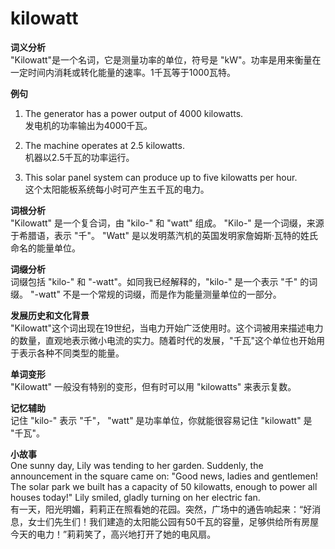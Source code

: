 # kilowatt

**词义分析**  
"Kilowatt"是一个名词，它是测量功率的单位，符号是 "kW"。功率是用来衡量在一定时间内消耗或转化能量的速率。1千瓦等于1000瓦特。

  

**例句**

  

1.  The generator has a power output of 4000 kilowatts.  
    发电机的功率输出为4000千瓦。
    
      
    
2.  The machine operates at 2.5 kilowatts.  
    机器以2.5千瓦的功率运行。
    
      
    
3.  This solar panel system can produce up to five kilowatts per hour.  
    这个太阳能板系统每小时可产生五千瓦的电力。
    
      
    

  

**词根分析**  
"Kilowatt" 是一个复合词，由 "kilo-" 和 "watt" 组成。 "Kilo-" 是一个词缀，来源于希腊语，表示 "千"。 "Watt" 是以发明蒸汽机的英国发明家詹姆斯·瓦特的姓氏命名的能量单位。

  

**词缀分析**  
词缀包括 "kilo-" 和 "-watt"。如同我已经解释的，"kilo-" 是一个表示 "千" 的词缀。 "-watt" 不是一个常规的词缀，而是作为能量测量单位的一部分。

  

**发展历史和文化背景**  
"Kilowatt"这个词出现在19世纪，当电力开始广泛使用时。这个词被用来描述电力的数量，直观地表示微小电流的实力。随着时代的发展，"千瓦"这个单位也开始用于表示各种不同类型的能量。

  

**单词变形**  
"Kilowatt" 一般没有特别的变形，但有时可以用 "kilowatts" 来表示复数。

  

**记忆辅助**  
记住 "kilo-" 表示 "千"， "watt" 是功率单位，你就能很容易记住 "kilowatt" 是 "千瓦"。

  

**小故事**  
One sunny day, Lily was tending to her garden. Suddenly, the announcement in the square came on: "Good news, ladies and gentlemen! The solar park we built has a capacity of 50 kilowatts, enough to power all houses today!" Lily smiled, gladly turning on her electric fan.  
有一天，阳光明媚，莉莉正在照看她的花园。突然，广场中的通告响起来：“好消息，女士们先生们！我们建造的太阳能公园有50千瓦的容量，足够供给所有房屋今天的电力！”莉莉笑了，高兴地打开了她的电风扇。
